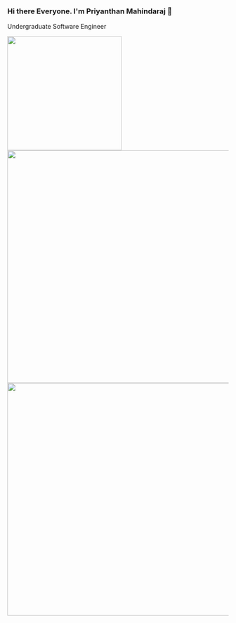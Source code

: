 ### Hi there Everyone. I'm Priyanthan Mahindaraj 👋

Undergraduate Software Engineer

<img height='260px' src="https://github-readme-stats.vercel.app/api?username=priyan00&show_icons=true&theme=midnight-purple">
<img height='530px' src='https://github-readme-stats.vercel.app/api/top-langs/?username=priyan00&hide=css,hack&hide_title=true&theme=midnight-purple'>
<img height='530px' src='https://github-readme-stats.vercel.app/api?username=priyan00&theme=dark&radical=true'>
